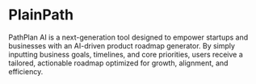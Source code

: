 # PlainPath
PathPlan AI is a next-generation tool designed to empower startups and businesses with an AI-driven product roadmap generator. By simply inputting business goals, timelines, and core priorities, users receive a tailored, actionable roadmap optimized for growth, alignment, and efficiency.
